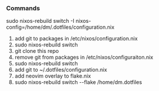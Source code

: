### Commands


sudo nixos-rebuild switch -I nixos-config=/home/dm/.dotfiles/configuration.nix

1. add git to packages in /etc/nixos/configuration.nix
2. sudo nixos-rebuild switch
3. git clone this repo
4. remove git from packages in /etc/nixos/configuraiton.nix
5. sudo nixos-rebuild switch
6. add git to ~/.dotfiles/configuration.nix
7. add neovim overlay to flake.nix
8. sudo nixos-rebuild switch --flake /home/dm.dotfiles
